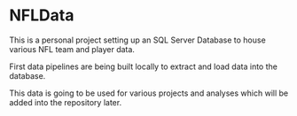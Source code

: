 # NFLData

This is a personal project setting up an SQL Server Database to house various NFL team and player data.

First data pipelines are being built locally to extract and load data into the database.

This data is going to be used for various projects and analyses which will be added into the repository later.

